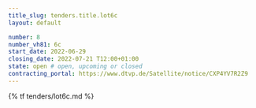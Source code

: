 ```yaml
---
title_slug: tenders.title.lot6c
layout: default

number: 8
number_vh81: 6c
start_date: 2022-06-29
closing_date: 2022-07-21 T12:00+01:00
state: open # open, upcoming or closed
contracting_portal: https://www.dtvp.de/Satellite/notice/CXP4YV7R2Z9
---
```


{% tf tenders/lot6c.md %}